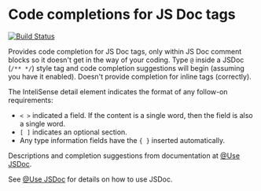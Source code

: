 # Code completions for JS Doc tags
[![Build Status](https://api.travis-ci.org/HookyQR/VSCodeJSDocTagComplete.svg?branch=master)](https://travis-ci.org/HookyQR/VSCodeJSDocTagComplete)

Provides code completion for JS Doc tags, only within JS Doc comment blocks so it doesn't get in the way of your coding. Type `@` inside a JSDoc (`/** */`) style tag and code completion suggestions will begin (assuming you have it enabled). Doesn't provide completion for inline tags (correctly).

The InteliSense detail element indicates the format of any follow-on requirements:

- `< >` indicated a field. If the content is a single word, then the field is also a single word.
- `[ ]` indicates an optional section.
- Any type information fields have the `{ }` inserted automatically.

Descriptions and completion suggestions from documentation at [@Use JSDoc](http://usejsdoc.org/index.html).

See [@Use JSDoc](http://usejsdoc.org/index.html) for details on how to use JSDoc.
